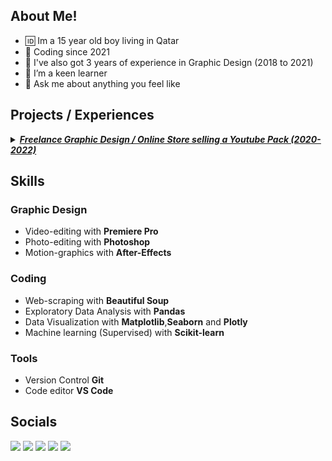 <h2> About Me! </h2>

- :id: Im a 15 year old boy living in Qatar
- :date: Coding since 2021
- 🌱 I've also got 3 years of experience in Graphic Design (2018 to 2021)
- 🤔 I’m a keen learner
- 💬 Ask me about anything you feel like

<h2> Projects / Experiences </h2>
<details>
<summary> <b><u><i><a href = "https://drive.google.com/drive/folders/1WM3H-_CNg9tFSCV3VohUZTDkzjIkigsn?usp=sharing" target = "_blank"> Freelance Graphic Design / Online Store selling a Youtube Pack (2020-2022)</a> </li></b></h3></u> </i> </summary>
<h3> What I did: </h3>
<ul>
<li> Edited Videos for clients </li>
<li> Edited Photos for clients </li>
<li> Made a Logo, thumbnail and banner pack for customers </li>
</ul>
<h3>What I learnt: </h3>
<ul> 
<li>How to price items and services </li>
<li> Communication </li>
<li> Negotiating </li>
</details>
<h2>Skills</h2> 
<h3> Graphic Design </h3>

- Video-editing with **Premiere Pro** 
- Photo-editing with **Photoshop**
- Motion-graphics with **After-Effects**

<h3>Coding</h3>

- Web-scraping with **Beautiful Soup**
- Exploratory Data Analysis with **Pandas**
- Data Visualization with **Matplotlib**,**Seaborn** and **Plotly**
- Machine learning (Supervised) with **Scikit-learn**

<h3>Tools</h3>

- Version Control **Git**
- Code editor **VS Code**

<h2> Socials </h2>
<a target="_blank" href="mailto:shayanraza07@gmail.com"
><img src="https://img.shields.io/badge/-Gmail-D14836?style=for-the-badge&logo=Gmail&logoColor=white"></img></a>
<a target="_blank" href="https://twitter.com/_shayanraza"><img src="https://img.shields.io/badge/-Twitter-1DA1F2?style=for-the-badge&logo=Twitter&logoColor=white"></img></a>
<a target="_blank" href="https://www.instagram.com/_shayanraza/"><img src="https://img.shields.io/badge/-Instagram-833AB4?style=for-the-badge&logo=Instagram&logoColor=white"></img></a>
<a target="_blank" href="https://stackoverflow.com/users/18269247/shayan-raza"><img src="https://img.shields.io/badge/-StackOverflow-f48024?style=for-the-badge&logo=Stack-Overflow&logoColor=white"></img></a>
<a target="_blank" href="https://stackoverflow.com/users/18269247/shayan-raza">
<a target="_blank" href="https://www.kaggle.com/shayanraza"><img src="https://img.shields.io/badge/-Kaggle-21bfff?style=for-the-badge&logo=Kaggle&logoColor=white"></img></a>
